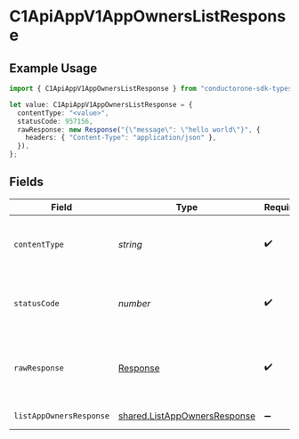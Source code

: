 # C1ApiAppV1AppOwnersListResponse

## Example Usage

```typescript
import { C1ApiAppV1AppOwnersListResponse } from "conductorone-sdk-typescript/sdk/models/operations";

let value: C1ApiAppV1AppOwnersListResponse = {
  contentType: "<value>",
  statusCode: 957156,
  rawResponse: new Response("{\"message\": \"hello world\"}", {
    headers: { "Content-Type": "application/json" },
  }),
};
```

## Fields

| Field                                                                               | Type                                                                                | Required                                                                            | Description                                                                         |
| ----------------------------------------------------------------------------------- | ----------------------------------------------------------------------------------- | ----------------------------------------------------------------------------------- | ----------------------------------------------------------------------------------- |
| `contentType`                                                                       | *string*                                                                            | :heavy_check_mark:                                                                  | HTTP response content type for this operation                                       |
| `statusCode`                                                                        | *number*                                                                            | :heavy_check_mark:                                                                  | HTTP response status code for this operation                                        |
| `rawResponse`                                                                       | [Response](https://developer.mozilla.org/en-US/docs/Web/API/Response)               | :heavy_check_mark:                                                                  | Raw HTTP response; suitable for custom response parsing                             |
| `listAppOwnersResponse`                                                             | [shared.ListAppOwnersResponse](../../../sdk/models/shared/listappownersresponse.md) | :heavy_minus_sign:                                                                  | Successful response                                                                 |